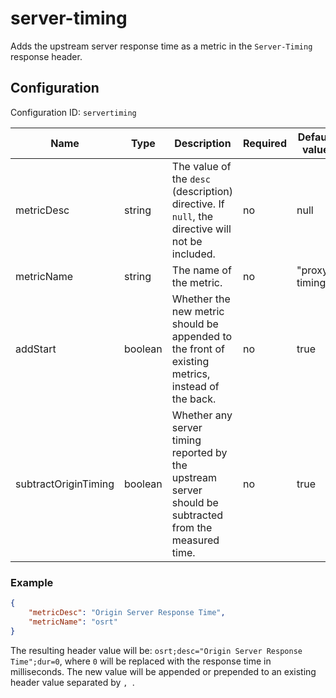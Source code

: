 # server-timing

Adds the upstream server response time as a metric in the `Server-Timing` response header.


## Configuration

Configuration ID: `servertiming`

| Name | Type | Description | Required | Default value |
| --- | --- | --- | --- | --- |
| metricDesc | string | The value of the `desc` (description) directive. If `null`, the directive will not be included. | no | null |
| metricName | string | The name of the metric. | no | "proxy-timing" |
| addStart | boolean | Whether the new metric should be appended to the front of existing metrics, instead of the back. | no | true |
| subtractOriginTiming | boolean | Whether any server timing reported by the upstream server should be subtracted from the measured time. | no | true |

### Example

```json
{
    "metricDesc": "Origin Server Response Time",
    "metricName": "osrt"
}
```

The resulting header value will be: `osrt;desc="Origin Server Response Time";dur=0`, where `0` will be replaced with the response time in milliseconds. The new value will be appended or prepended to an existing header value separated by `, `.

